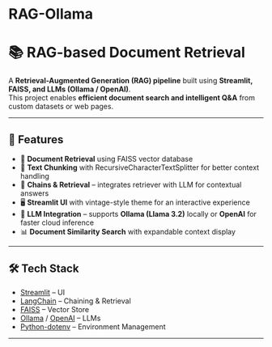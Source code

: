 # RAG-Ollama
# 📚 RAG-based Document Retrieval  

A **Retrieval-Augmented Generation (RAG) pipeline** built using **Streamlit, FAISS, and LLMs (Ollama / OpenAI)**.  
This project enables **efficient document search and intelligent Q&A** from custom datasets or web pages.  

---

## 🚀 Features  
- 🔎 **Document Retrieval** using FAISS vector database  
- 🧩 **Text Chunking** with RecursiveCharacterTextSplitter for better context handling  
- 🔗 **Chains & Retrieval** – integrates retriever with LLM for contextual answers  
- 🖥️ **Streamlit UI** with vintage-style theme for an interactive experience  
- 🤖 **LLM Integration** – supports **Ollama (Llama 3.2)** locally or **OpenAI** for faster cloud inference  
- 📊 **Document Similarity Search** with expandable context display  

---

## 🛠️ Tech Stack  
- [Streamlit](https://streamlit.io/) – UI  
- [LangChain](https://www.langchain.com/) – Chaining & Retrieval  
- [FAISS](https://github.com/facebookresearch/faiss) – Vector Store  
- [Ollama](https://ollama.ai/) / [OpenAI](https://openai.com/) – LLMs  
- [Python-dotenv](https://pypi.org/project/python-dotenv/) – Environment Management  

---
